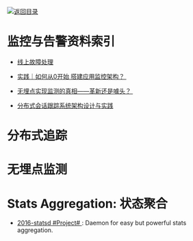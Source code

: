 [![返回目录](https://parg.co/UGo)](https://parg.co/b4z) 

# 监控与告警资料索引


- [线上故障处理](http://blog.brucefeng.info/post/fix-online-accident?hmsr=toutiao.io&utm_medium=toutiao.io&utm_source=toutiao.io)

- [实践｜如何从0开始 搭建应用监控架构？ ](http://mp.weixin.qq.com/s?__biz=MzAwNzA0NTMzMQ==&mid=2653202747&idx=1&sn=1f7b7425416a83c83accde49faad88bf&chksm=80d42087b7a3a9915e92be57daeb7ddfc1f3942908e772c01f00e33b9da3b3f601cf089e691c&mpshare=1&scene=23&srcid=1209HSNqc8p1yXBovoJNoyMp#rd)

- [无埋点实现监测的真相——革新还是噱头？ ](http://mp.weixin.qq.com/s/hDu7wTQG7DhdqdhojwX_qw)

- [分布式会话跟踪系统架构设计与实践](http://www.tuicool.com/articles/Az6FRz) 


# 分布式追踪


# 无埋点监测


# Stats Aggregation: 状态聚合


- [2016-statsd #Project# ](https://github.com/etsy/statsd): Daemon for easy but powerful stats aggregation.

